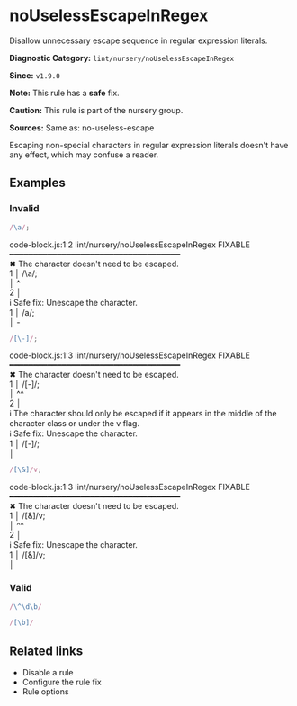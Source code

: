 # noUselessEscapeInRegex

Disallow unnecessary escape sequence in regular expression literals.

**Diagnostic Category:** `lint/nursery/noUselessEscapeInRegex`

**Since:** `v1.9.0`

**Note:** This rule has a **safe** fix.

**Caution:** This rule is part of the nursery group.

**Sources:** Same as: no-useless-escape

Escaping non-special characters in regular expression literals doesn't have any effect, which may confuse a reader.

## Examples

### Invalid

```js
/\a/;
```
code-block.js:1:2 lint/nursery/noUselessEscapeInRegex FIXABLE ━━━━━━━━━━━━━━━━━━━━━━━━━━━━━━━━━━━━  
✖ The character doesn't need to be escaped.  
1 │ /\a/;  
  │ ^  
2 │  
ℹ Safe fix: Unescape the character.  
1 │ /a/;  
  │ -  

```js
/[\-]/;
```
code-block.js:1:3 lint/nursery/noUselessEscapeInRegex FIXABLE ━━━━━━━━━━━━━━━━━━━━━━━━━━━━━━━━━━━━  
✖ The character doesn't need to be escaped.  
1 │ /[\-]/;  
  │ ^^  
2 │  
ℹ The character should only be escaped if it appears in the middle of the character class or under the v flag.  
ℹ Safe fix: Unescape the character.  
1 │ /[-]/;  
  │  

```js
/[\&]/v;
```
code-block.js:1:3 lint/nursery/noUselessEscapeInRegex FIXABLE ━━━━━━━━━━━━━━━━━━━━━━━━━━━━━━━━━━━━  
✖ The character doesn't need to be escaped.  
1 │ /[\&]/v;  
  │ ^^  
2 │  
ℹ Safe fix: Unescape the character.  
1 │ /[&]/v;  
  │  

### Valid

```js
/\^\d\b/
```

```js
/[\b]/
```

## Related links

- Disable a rule
- Configure the rule fix
- Rule options